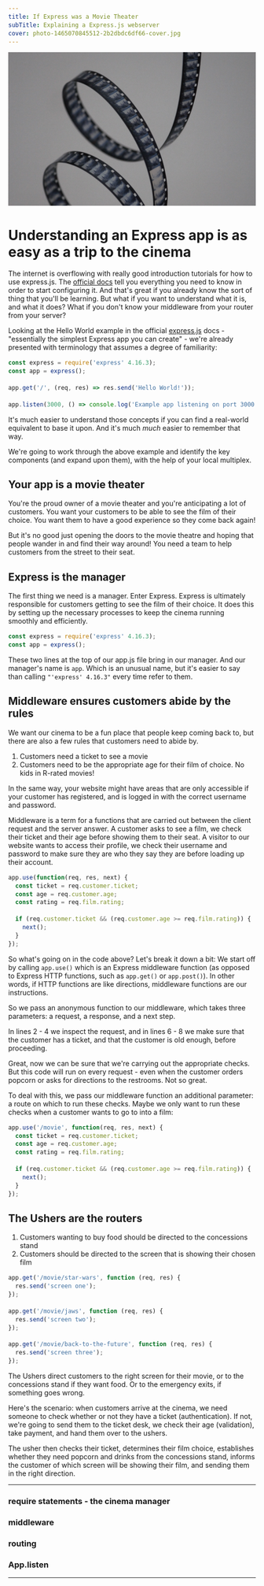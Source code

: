 ```yaml
---
title: If Express was a Movie Theater
subTitle: Explaining a Express.js webserver
cover: photo-1465070845512-2b2dbdc6df66-cover.jpg
---
```

![unsplash.com](./photo-1465070845512-2b2dbdc6df66.jpg)

# Understanding an Express app is as easy as a trip to the cinema

The internet is overflowing with really good introduction tutorials for how to use express.js. The [official docs][express.js documentation] tell you everything you need to know in order to start configuring it. And that's great if you already know the sort of thing that you'll be learning. But what if you want to understand what it is, and what it does? What if you don't know your middleware from your router from your server?

Looking at the Hello World example in the official [express.js][express.js hello-world] docs - "essentially the simplest Express app you can create" - we're already presented with terminology that assumes a degree of familiarity:

```javascript {.line-numbers}
const express = require('express' 4.16.3);
const app = express();

app.get('/', (req, res) => res.send('Hello World!'));

app.listen(3000, () => console.log('Example app listening on port 3000!'))
```

It's much easier to understand those concepts if you can find a real-world equivalent to base it upon. And it's much _much_ easier to remember that way.

We're going to work through the above example and identify the key components (and expand upon them), with the help of your local multiplex.

## Your app is a movie theater

You're the proud owner of a movie theater and you're anticipating a lot of customers. You want your customers to be able to see the film of their choice. You want them to have a good experience so they come back again!

But it's no good just opening the doors to the movie theatre and hoping that people wander in and find their way around! You need a team to help customers from the street to their seat.

## Express is the manager

The first thing we need is a manager. Enter Express. Express is ultimately responsible for customers getting to see the film of their choice. It does this by setting up the necessary processes to keep the cinema running smoothly and efficiently.

```javascript {.line-numbers}
const express = require('express' 4.16.3);
const app = express();
```

These two lines at the top of our app.js file bring in our manager. And our manager's name is `app`. Which is an unusual name, but it's easier to say than calling `"'express' 4.16.3"` every time refer to them.

## Middleware ensures customers abide by the rules

We want our cinema to be a fun place that people keep coming back to, but there are also a few rules that customers need to abide by.

1. Customers need a ticket to see a movie
2. Customers need to be the appropriate age for their film of choice. No kids in R-rated movies!

In the same way, your website might have areas that are only accessible if your customer has registered, and is logged in with the correct username and password.

Middleware is a term for a functions that are carried out between the client request and the server answer. A customer asks to see a film, we check their ticket and their age before showing them to their seat. A visitor to our website wants to access their profile, we check their username and password to make sure they are who they say they are before loading up their account.

```javascript {.line-numbers}
app.use(function(req, res, next) {
  const ticket = req.customer.ticket;
  const age = req.customer.age;
  const rating = req.film.rating;

  if (req.customer.ticket && (req.customer.age >= req.film.rating)) {
    next();
  }
});
```

So what's going on in the code above?  Let's break it down a bit:
We start off by calling `app.use()` which is an Express middleware function (as opposed to Express HTTP functions, such as `app.get()` or `app.post()`). In other words, if HTTP functions are like directions, middleware functions are our instructions.

So we pass an anonymous function to our middleware, which takes three parameters: a request, a response, and a next step.

In lines 2 - 4 we inspect the request, and in lines 6 - 8 we make sure that the customer has a ticket, and that the customer is old enough, before proceeding.

Great, now we can be sure that we're carrying out the appropriate checks. But this code will run on every request - even when the customer orders popcorn or asks for directions to the restrooms. Not so great.

To deal with this, we pass our middleware function an additional parameter: a route on which to run these checks. Maybe we only want to run these checks when a customer wants to go to into a film:

```javascript {.line-numbers}
app.use('/movie', function(req, res, next) {
  const ticket = req.customer.ticket;
  const age = req.customer.age;
  const rating = req.film.rating;

  if (req.customer.ticket && (req.customer.age >= req.film.rating)) {
    next();
  }
});
```

## The Ushers are the routers

1. Customers wanting to buy food should be directed to the concessions stand
2. Customers should be directed to the screen that is showing their chosen film

```javascript {.line-numbers}
app.get('/movie/star-wars', function (req, res) {
  res.send('screen one');
});

app.get('/movie/jaws', function (req, res) {
  res.send('screen two');
});

app.get('/movie/back-to-the-future', function (req, res) {
  res.send('screen three');
});
```

The Ushers direct customers to the right screen for their movie, or to the concessions stand if they want food. Or to the emergency exits, if something goes wrong.

Here's the scenario: when customers arrive at the cinema, we need someone to check whether or not they have a ticket (authentication). If not, we're going to send them to the ticket desk, we check their age (validation), take payment, and hand them over to the ushers.

The usher then checks their ticket, determines their film choice, establishes whether they need popcorn and drinks from the concessions stand, informs the customer of which screen will be showing their film, and sending them in the right direction.

***

### require statements - the cinema manager

### middleware

### routing

### App.listen

***


<!-- ```javascript
const express = require('express' 4.16.3);
const app = express();

app.use((req, res, next) => {
  console.log('Request: ', req);
  console.log('Response: ', res);
  next();
});

app.get('/', (req, res) => res.send('Hello World!'));

app.listen(3000, () => console.log('Example app listening on port 3000!'))
``` -->


<!-- Links -->
[express.js documentation]: http://expressjs.com/en/guide/routing.html
[express.js hello-world]: http://expressjs.com/en/starter/hello-world.html